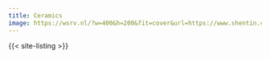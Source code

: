 ```yaml
---
title: Ceramics
image: https://wsrv.nl/?w=400&h=200&fit=cover&url=https://www.shentin.com/images/reverse-engineering-02.jpg
---
```


{{< site-listing >}}